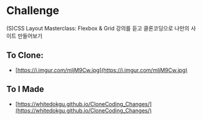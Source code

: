 # Challenge

(S)CSS Layout Masterclass: Flexbox & Grid 강의를 듣고 클론코딩으로 나만의 사이트 만들어보기

## To Clone:

- [https://i.imgur.com/mljM9Cw.jpg](https://i.imgur.com/mljM9Cw.jpg)

## To I Made

- [https://whitedokgu.github.io/CloneCoding_Changes/](https://whitedokgu.github.io/CloneCoding_Changes/)
